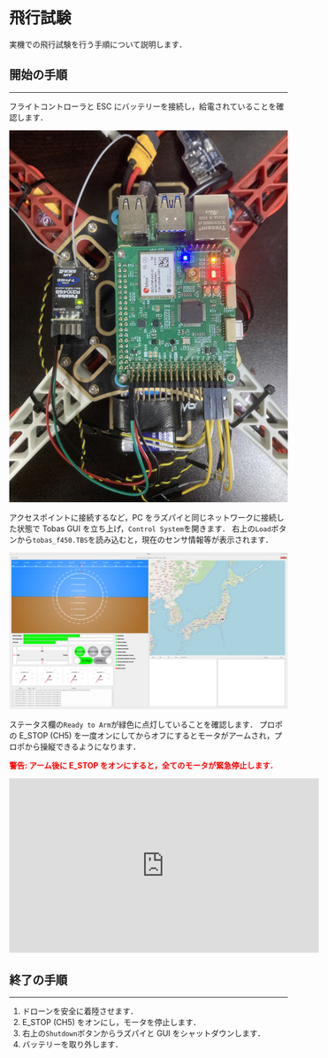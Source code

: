# 飛行試験

実機での飛行試験を行う手順について説明します．

## 開始の手順

---

フライトコントローラと ESC にバッテリーを接続し，給電されていることを確認します．

![power_on](resources/flight_test/power_on.png)

アクセスポイントに接続するなど，PC をラズパイと同じネットワークに接続した状態で Tobas GUI を立ち上げ，`Control System`を開きます．
右上の`Load`ボタンから`tobas_f450.TBS`を読み込むと，現在のセンサ情報等が表示されます．

![control_system](resources/flight_test/control_system.png)

ステータス欄の`Ready to Arm`が緑色に点灯していることを確認します．
プロポの E_STOP (CH5) を一度オンにしてからオフにするとモータがアームされ，プロポから操縦できるようになります．

<span style="color: red;"><strong>警告: アーム後に E_STOP をオンにすると，全てのモータが緊急停止します．</strong></span>

<iframe width="560" height="315" src="https://www.youtube.com/embed/EldjS8AnBjw?si=mdp2SFPWEta51UOP" title="YouTube video player" frameborder="0" allow="accelerometer; autoplay; clipboard-write; encrypted-media; gyroscope; picture-in-picture; web-share" allowfullscreen></iframe>
<br>

<!-- TODO: Mission Planner, Parameter Tuning, Flight Log -->

## 終了の手順

---

1. ドローンを安全に着陸させます．
1. E_STOP (CH5) をオンにし，モータを停止します．
1. 右上の`Shutdown`ボタンからラズパイと GUI をシャットダウンします．
1. バッテリーを取り外します．
